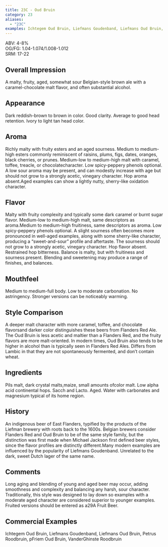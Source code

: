 ```yaml
---
title: 23C - Oud Bruin
category: 23
aliases: 
  - "23C"
examples: Ichtegem Oud Bruin, Liefmans Goudenband, Liefmans Oud Bruin, Petrus Roodbruin, pFriem Oud Bruin, VanderGhinste Roodbruin
---
```


ABV: 4-8%  
OG/FG: 1.04-1.074/1.008-1.012  
SRM: 17-22  

## Overall Impression
A malty, fruity, aged, somewhat sour Belgian-style brown ale with a caramel-chocolate malt flavor, and often substantial alcohol.

## Appearance
Dark reddish-brown to brown in color. Good clarity. Average to good head retention. Ivory to light tan head color.

## Aroma
Richly malty with fruity esters and an aged sourness. Medium to medium-high esters commonly reminiscent of raisins, plums, figs, dates, oranges, black cherries, or prunes. Medium-low to medium-high malt with caramel, toffee, treacle, or chocolatecharacter. Low spicy-peppery phenols optional. A low sour aroma may be present, and can modestly increase with age but should not grow to a strongly acetic, vinegary character. Hop aroma absent.Aged examples can show a lightly nutty, sherry-like oxidation character.

## Flavor
Malty with fruity complexity and typically some dark caramel or burnt sugar flavor. Medium-low to medium-high malt, same descriptors as aroma.Medium to medium-high fruitiness, same descriptors as aroma. Low spicy-peppery phenols optional. A slight sourness often becomes more pronounced in well-aged examples, along with some sherry-like character, producing a “sweet-and-sour” profile and aftertaste. The sourness should not grow to a strongly acetic, vinegary character. Hop flavor absent. Restrained hop bitterness. Balance is malty, but with fruitiness and sourness present. Blending and sweetening may produce a range of finishes, and balances.

## Mouthfeel
Medium to medium-full body. Low to moderate carbonation. No astringency. Stronger versions can be noticeably warming.

## Style Comparison
A deeper malt character with more caramel, toffee, and chocolate flavorsand darker color distinguishes these beers from Flanders Red Ale. The Oud Bruin is less acetic and maltier than a Flanders Red, and the fruity flavors are more malt-oriented. In modern times, Oud Bruin also tends to be higher in alcohol than is typically seen in Flanders Red Ales. Differs from Lambic in that they are not spontaneously fermented, and don’t contain wheat.

## Ingredients
Pils malt, dark crystal malts,maize, small amounts ofcolor malt. Low alpha acid continental hops. Sacch and Lacto. Aged. Water with carbonates and magnesium typical of its home region.

## History
An indigenous beer of East Flanders, typified by the products of the Liefman brewery with roots back to the 1600s. Belgian brewers consider Flanders Red and Oud Bruin to be of the same style family, but the distinction was first made when Michael Jackson first defined beer styles, since the flavor profiles are distinctly different.Many modern examples are influenced by the popularity of Liefmans Goudenband. Unrelated to the dark, sweet Dutch lager of the same name.

## Comments
Long aging and blending of young and aged beer may occur, adding smoothness and complexity and balancing any harsh, sour character. Traditionally, this style was designed to lay down so examples with a moderate aged character are considered superior to younger examples. Fruited versions should be entered as a29A Fruit Beer.

## Commercial Examples
Ichtegem Oud Bruin, Liefmans Goudenband, Liefmans Oud Bruin, Petrus Roodbruin, pFriem Oud Bruin, VanderGhinste Roodbruin
